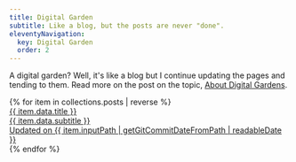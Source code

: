```yaml
---
title: Digital Garden
subtitle: Like a blog, but the posts are never "done".
eleventyNavigation:
  key: Digital Garden
  order: 2
---
```

A digital garden? Well, it's like a blog but I continue updating the pages and tending to them. Read more on the post on the topic, [About Digital Gardens](/digital-gardens/).
<section>
{% for item in collections.posts | reverse %}
<div class="my-6 transition duration-300 ease-in-out bg-white rounded-lg shadow-lg hover:bg-white hover:shadow-2xl
hover:-translate-y-1 hover:scale-[1.01]">
<a class="no-underline group" href="{{ item.url }}">
<div class="flex flex-row items-start p-6 space-x-8 ">
<div class="prose prose-xl">
<div class="underline text-bkshlvs-blue decoration-amber-500 group-hover:underline group-hover:decoration-wavy group-hover:text-blue-800">{{ item.data.title }}</div>
<div class="mb-1 text-lg no-underline">{{ item.data.subtitle }}</div>
<div class="text-sm text-gray-400 no-underline">Updated on
{{ item.inputPath | getGitCommitDateFromPath | readableDate }}</div>
</div>
</div>
</a>
</div>
{% endfor %}
</section>